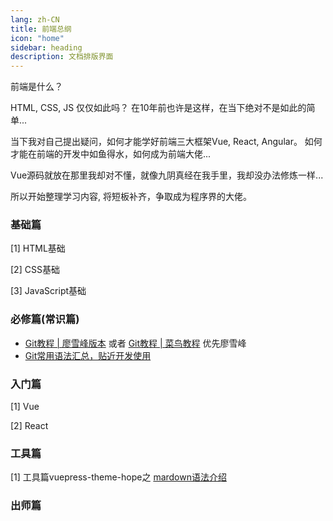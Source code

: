 ```yaml
---
lang: zh-CN
title: 前端总纲
icon: "home"
sidebar: heading
description: 文档排版界面
---
```


前端是什么？

HTML, CSS, JS 仅仅如此吗？ 在10年前也许是这样，在当下绝对不是如此的简单...

当下我对自己提出疑问，如何才能学好前端三大框架Vue, React, Angular。 如何才能在前端的开发中如鱼得水，如何成为前端大佬...

Vue源码就放在那里我却对不懂，就像九阴真经在我手里，我却没办法修炼一样...

所以开始整理学习内容, 将短板补齐，争取成为程序界的大佬。


### 基础篇
[1] HTML基础

[2] CSS基础

[3] JavaScript基础

### 必修篇(常识篇)

- [Git教程 | 廖雪峰版本](https://www.liaoxuefeng.com/wiki/896043488029600/) 或者 [Git教程 | 菜鸟教程](https://www.runoob.com/git/git-tutorial.html) 优先廖雪峰 
- [Git常用语法汇总，贴近开发使用](/git/README.md)


### 入门篇
[1] Vue

[2] React

### 工具篇
[1] 工具篇vuepress-theme-hope之 [mardown语法介绍](/vps/markdown.md)

### 出师篇


